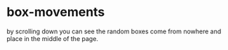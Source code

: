 # box-movements
by scrolling down you can see the random boxes come from nowhere and place in the middle of the page.
